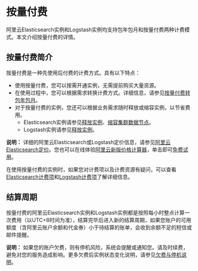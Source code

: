 # 按量付费

阿里云Elasticsearch实例和Logstash实例均支持包年包月和按量付费两种计费模式。本文介绍按量付费的详情。

## 按量付费简介

按量付费是一种先使用后付费的计费方式。具有以下特点：

-   使用按量付费，您可以按需开通实例，无需提前购买大量资源。
-   在使用过程中，您可以根据需求转换计费方式。详细信息，请参见[按量付费转包年包月](/cn.zh-CN/产品计费/转换计费方式/按量付费转包年包月.md)。
-   对于按量付费的实例，您还可以根据业务需求随时释放或缩容实例，以节省费用。
    -   Elasticsearch实例请参见[释放实例](/cn.zh-CN/Elasticsearch/实例管理/释放实例.md)、[缩容集群数据节点](/cn.zh-CN/Elasticsearch/升降配实例/缩容集群数据节点.md)。
    -   Logstash实例请参见[释放实例](/cn.zh-CN/Logstash/实例管理/释放实例.md)。

**说明：** 详细的阿里云Elasticsearch或Logstash定价信息，请参见[阿里云Elasticsearch定价](https://www.aliyun.com/price/product?spm=a2c0j.9528745.1335467..4bf85a36XRcEa5#/elasticsearch/detail)。您也可以在线体验[阿里云新版价格计算器](https://www.aliyun.com/pricing-calculator?spm=5176.8064714.321464.pricing_version_2.45f65fb0meZG4O#/add/acm-28fc1784-c1b5-49ff-9008-a6d4ab39973f/elasticsearchpre/elasticsearchpre)，单击即可[免费试用](https://common-buy.aliyun.com/new?spm=a2c4g.11186623.2.13.74ca1afbwjURru&commodityCode=elasticsearch&orderType=BUY)。

在使用按量付费的实例时，如果您对计费项以及计费资源有疑问，可以查看[Elasticsearch计费项](/cn.zh-CN/产品计费/计费项/Elasticsearch计费项.md)和[Logstash计费项](/cn.zh-CN/产品计费/计费项/Logstash计费项.md)了解详细信息。

## 结算周期

按量付费的阿里云Elasticsearch实例和Logstash实例都是按照每小时整点计算一次费用（以UTC+8时间为准），结算完毕后进入新的结算周期，如果您账户的可用额度（含阿里云账户余额和代金券）小于待结算的账单，会收到余额不足的短信或邮件提醒。

**说明：** 如果您的账户欠费，则有停机风险，系统会提醒或通知您。请及时续费，避免对您的服务造成影响。更多欠费后实例状态变化说明，请参见[欠费与停机说明](/cn.zh-CN/产品计费/欠费与停机.md)。

